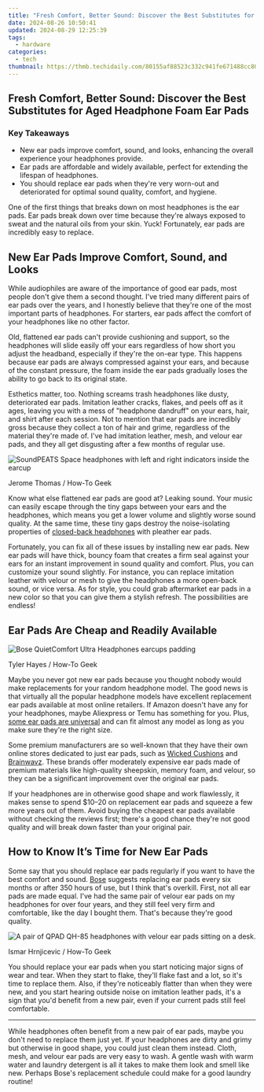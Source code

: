 ```yaml
---
title: "Fresh Comfort, Better Sound: Discover the Best Substitutes for Aged Headphone Foam Ear Pads"
date: 2024-08-26 10:50:41
updated: 2024-08-29 12:25:39
tags:
  - hardware
categories:
  - tech
thumbnail: https://thmb.techidaily.com/80155af88523c332c941fe671488cc80343c6425da9b3fc724c8ee058b2d4ab5.jpg
---
```


## Fresh Comfort, Better Sound: Discover the Best Substitutes for Aged Headphone Foam Ear Pads

### Key Takeaways

* New ear pads improve comfort, sound, and looks, enhancing the overall experience your headphones provide.
* Ear pads are affordable and widely available, perfect for extending the lifespan of headphones.
* You should replace ear pads when they're very worn-out and deteriorated for optimal sound quality, comfort, and hygiene.

 One of the first things that breaks down on most headphones is the ear pads. Ear pads break down over time because they're always exposed to sweat and the natural oils from your skin. Yuck! Fortunately, ear pads are incredibly easy to replace.

##  New Ear Pads Improve Comfort, Sound, and Looks

 While audiophiles are aware of the importance of good ear pads, most people don't give them a second thought. I've tried many different pairs of ear pads over the years, and I honestly believe that they're one of the most important parts of headphones. For starters, ear pads affect the comfort of your headphones like no other factor.

 Old, flattened ear pads can't provide cushioning and support, so the headphones will slide easily off your ears regardless of how short you adjust the headband, especially if they're the on-ear type. This happens because ear pads are always compressed against your ears, and because of the constant pressure, the foam inside the ear pads gradually loses the ability to go back to its original state.

 Esthetics matter, too. Nothing screams trash headphones like dusty, deteriorated ear pads. Imitation leather cracks, flakes, and peels off as it ages, leaving you with a mess of "headphone dandruff" on your ears, hair, and shirt after each session. Not to mention that ear pads are incredibly gross because they collect a ton of hair and grime, regardless of the material they're made of. I've had imitation leather, mesh, and velour ear pads, and they all get disgusting after a few months of regular use.

![SoundPEATS Space headphones with left and right indicators inside the earcup](https://static1.howtogeekimages.com/wordpress/wp-content/uploads/wm/2024/02/soundpeats-space-headphones-with-left-and-right-indicators-inside-the-earcupjpg_53510962211_o.jpg) 

Jerome Thomas / How-To Geek

 Know what else flattened ear pads are good at? Leaking sound. Your music can easily escape through the tiny gaps between your ears and the headphones, which means you get a lower volume and slightly worse sound quality. At the same time, these tiny gaps destroy the noise-isolating properties of [closed-back headphones](https://location-social.techidaily.com/how-to-sharefake-location-on-whatsapp-for-tecno-spark-10-5g-drfone-by-drfone-virtual-android/) with pleather ear pads.

 Fortunately, you can fix all of these issues by installing new ear pads. New ear pads will have thick, bouncy foam that creates a firm seal against your ears for an instant improvement in sound quality and comfort. Plus, you can customize your sound slightly. For instance, you can replace imitation leather with velour or mesh to give the headphones a more open-back sound, or vice versa. As for style, you could grab aftermarket ear pads in a new color so that you can give them a stylish refresh. The possibilities are endless!

##  Ear Pads Are Cheap and Readily Available

![Bose QuietComfort Ultra Headphones earcups padding](https://static1.howtogeekimages.com/wordpress/wp-content/uploads/wm/2023/11/bose-quietcomfort-ultra-headphones-earcups-padding.JPG) 

Tyler Hayes / How-To Geek

 Maybe you never got new ear pads because you thought nobody would make replacements for your random headphone model. The good news is that virtually all the popular headphone models have excellent replacement ear pads available at most online retailers. If Amazon doesn't have any for your headphones, maybe Aliexpress or Temu has something for you. Plus, [some ear pads are universal](https://www.amazon.com/Headphones-Replacement-Pads-Universal-Cushions-Headphone/dp/B098SSP9C1?tag=hotoge-20&ascsubtag=UUhtgUeUpU2004627&asc%5Frefurl=https%3A%2F%2Fwww.howtogeek.com%2Freplace-those-worn-out-headphone-ear-pads%2F&asc%5Fcampaign=Evergreen) and can fit almost any model as long as you make sure they're the right size.

 Some premium manufacturers are so well-known that they have their own online stores dedicated to just ear pads, such as [Wicked Cushions](https://wickedcushions.com/) and [Brainwavz](https://www.brainwavzaudio.com/collections/headphone-pads). These brands offer moderately expensive ear pads made of premium materials like high-quality sheepskin, memory foam, and velour, so they can be a significant improvement over the original ear pads.

 If your headphones are in otherwise good shape and work flawlessly, it makes sense to spend $10–20 on replacement ear pads and squeeze a few more years out of them. Avoid buying the cheapest ear pads available without checking the reviews first; there's a good chance they're not good quality and will break down faster than your original pair.

##  How to Know It’s Time for New Ear Pads

 Some say that you should replace ear pads regularly if you want to have the best comfort and sound. [Bose](https://www.bose.com.au/en%5Fau/support/articles/HC111/productCodes/a20/article.html#:~:text=Typically%2C%20ear%20cushions%20should%20be,puts%20force%20on%20the%20cushions.) suggests replacing ear pads every six months or after 350 hours of use, but I think that's overkill. First, not all ear pads are made equal. I've had the same pair of velour ear pads on my headphones for over four years, and they still feel very firm and comfortable, like the day I bought them. That's because they're good quality.

![A pair of QPAD QH-85 headphones with velour ear pads sitting on a desk.](https://static1.howtogeekimages.com/wordpress/wp-content/uploads/2024/08/img20240418014339.jpg) 

Ismar Hrnjicevic / How-To Geek

 You should replace your ear pads when you start noticing major signs of wear and tear. When they start to flake, they'll flake fast and a lot, so it's time to replace them. Also, if they're noticeably flatter than when they were new, and you start hearing outside noise on imitation leather pads, it's a sign that you'd benefit from a new pair, even if your current pads still feel comfortable.

---

 While headphones often benefit from a new pair of ear pads, maybe you don't need to replace them just yet. If your headphones are dirty and grimy but otherwise in good shape, you could just clean them instead. Cloth, mesh, and velour ear pads are very easy to wash. A gentle wash with warm water and laundry detergent is all it takes to make them look and smell like new. Perhaps Bose's replacement schedule could make for a good laundry routine!

<ins class="adsbygoogle"
     style="display:block"
     data-ad-format="autorelaxed"
     data-ad-client="ca-pub-7571918770474297"
     data-ad-slot="1223367746"></ins>



<ins class="adsbygoogle"
     style="display:block"
     data-ad-client="ca-pub-7571918770474297"
     data-ad-slot="8358498916"
     data-ad-format="auto"
     data-full-width-responsive="true"></ins>
